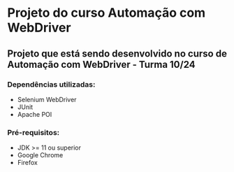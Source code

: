 # Projeto do curso Automação com WebDriver #

## Projeto que está sendo desenvolvido no curso de Automação com WebDriver - Turma 10/24 ##

### Dependências utilizadas: ###
* Selenium WebDriver
* JUnit
* Apache POI

### Pré-requisitos: ###
* JDK >= 11 ou superior
* Google Chrome
* Firefox